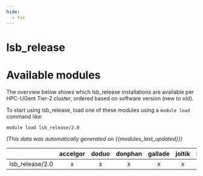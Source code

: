 ```yaml
---
hide:
  - toc
---
```


lsb_release
===========

# Available modules


The overview below shows which lsb_release installations are available per HPC-UGent Tier-2 cluster, ordered based on software version (new to old).

To start using lsb_release, load one of these modules using a `module load` command like:

```shell
module load lsb_release/2.0
```

*(This data was automatically generated on {{modules_last_updated}})*  

| |accelgor|doduo|donphan|gallade|joltik|litleo|shinx|
| :---: | :---: | :---: | :---: | :---: | :---: | :---: | :---: |
|lsb_release/2.0|x|x|x|x|x|x|x|
